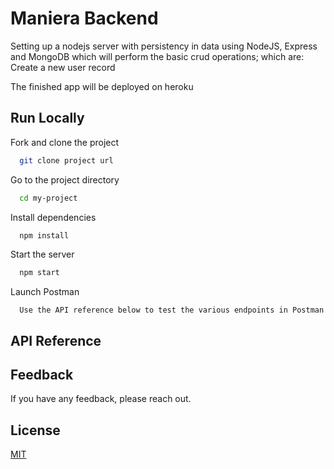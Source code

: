 # Maniera Backend

Setting up a nodejs server with persistency in data using NodeJS, Express and MongoDB which will perform the basic crud operations; which are:
Create a new user record

The finished app will be deployed on heroku

## Run Locally

Fork and clone the project

```bash
  git clone project url
```

Go to the project directory

```bash
  cd my-project
```

Install dependencies

```bash
  npm install
```

Start the server

```bash
  npm start
```

Launch Postman

```Postman
  Use the API reference below to test the various endpoints in Postman
```

## API Reference

## Feedback

If you have any feedback, please reach out.

## License

[MIT](https://choosealicense.com/licenses/mit/)
